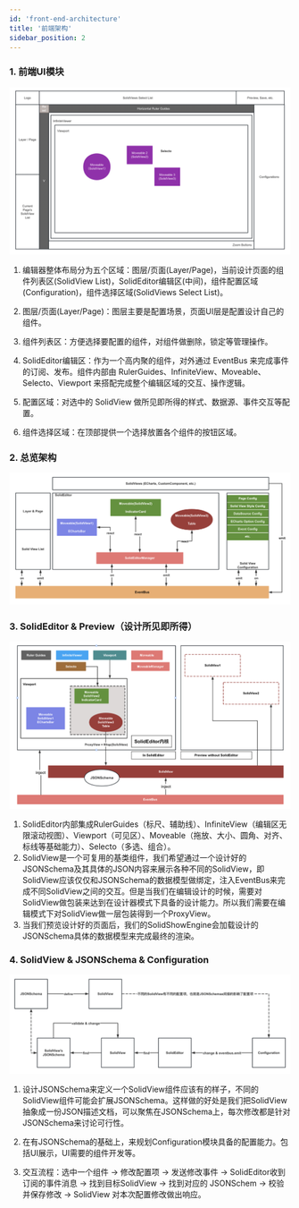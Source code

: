 ```yaml
---
id: 'front-end-architecture'
title: '前端架构'
sidebar_position: 2
---
```



### 1. 前端UI模块

![](/doc/image/front-end-architecture/SolidUI前端UI结构.png)

1. 编辑器整体布局分为五个区域：图层/页面(Layer/Page)，当前设计页面的组件列表区(SolidView List)，SolidEditor编辑区(中间)，组件配置区域(Configuration)，组件选择区域(SolidViews Select List)。

2. 图层/页面(Layer/Page)：图层主要是配置场景，页面UI层是配置设计自己的组件。

3. 组件列表区：方便选择要配置的组件，对组件做删除，锁定等管理操作。

4. SolidEditor编辑区：作为一个高内聚的组件，对外通过 EventBus 来完成事件的订阅、发布。组件内部由 RulerGuides、InfiniteView、Moveable、Selecto、Viewport 来搭配完成整个编辑区域的交互、操作逻辑。

5. 配置区域：对选中的 SolidView 做所见即所得的样式、数据源、事件交互等配置。

6. 组件选择区域：在顶部提供一个选择放置各个组件的按钮区域。

### 2. 总览架构

![](/doc/image/front-end-architecture/SolidUI前端总览架构.png)



### 3. SolidEditor & Preview（设计所见即所得）

![](/doc/image/front-end-architecture/SolidUI之SolidEditor编辑和预览.png)



1. SolidEditor内部集成RulerGuides（标尺、辅助线）、InfiniteView（编辑区无限滚动视图）、Viewport（可见区）、Moveable（拖放、大小、圆角、对齐、标线等基础能力）、Selecto（多选、组合）。
2. SolidView是一个可复用的基类组件，我们希望通过一个设计好的JSONSchema及其具体的JSON内容来展示各种不同的SolidView，即SolidView应该仅仅和JSONSchema的数据模型做绑定，注入EventBus来完成不同SolidView之间的交互。但是当我们在编辑设计的时候，需要对SolidView做包装来达到在设计器模式下具备的设计能力。所以我们需要在编辑模式下对SolidView做一层包装得到一个ProxyView。
3. 当我们预览设计好的页面后，我们的SolidShowEngine会加载设计的JSONSchema具体的数据模型来完成最终的渲染。

### 4. SolidView & JSONSchema & Configuration

![](/doc/image/front-end-architecture/SolidUI之SolidView及配置项设计.png)



1. 设计JSONSchema来定义一个SolidView组件应该有的样子，不同的SolidView组件可能会扩展JSONSchema。这样做的好处是我们把SolidView抽象成一份JSON描述文档，可以聚焦在JSONSchema上，每次修改都是针对JSONSchema来讨论可行性。

2. 在有JSONSchema的基础上，来规划Configuration模块具备的配置能力。包括UI展示，UI需要的组件开发等。

3. 交互流程：选中一个组件 -> 修改配置项 -> 发送修改事件 -> SolidEditor收到订阅的事件消息 -> 找到目标SolidView -> 找到对应的 JSONSchem -> 校验并保存修改 -> SolidView 对本次配置修改做出响应。
